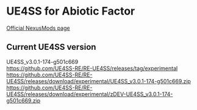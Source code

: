 # UE4SS for Abiotic Factor
[Official NexusMods page](https://www.nexusmods.com/abioticfactor/mods/35)

## Current UE4SS version
UE4SS_v3.0.1-174-g501c669  
https://github.com/UE4SS-RE/RE-UE4SS/releases/tag/experimental  
https://github.com/UE4SS-RE/RE-UE4SS/releases/download/experimental/UE4SS_v3.0.1-174-g501c669.zip  
https://github.com/UE4SS-RE/RE-UE4SS/releases/download/experimental/zDEV-UE4SS_v3.0.1-174-g501c669.zip  